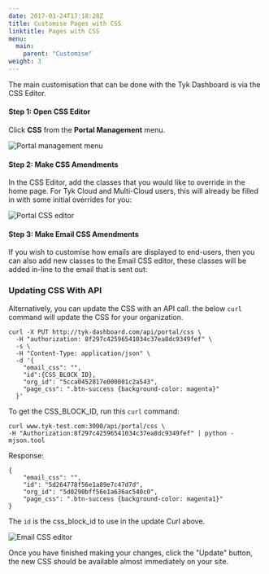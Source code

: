 ```yaml
---
date: 2017-03-24T17:18:28Z
title: Customise Pages with CSS
linktitle: Pages with CSS
menu:
  main:
    parent: "Customise"
weight: 3 
---
```


The main customisation that can be done with the Tyk Dashboard is via the CSS Editor.

#### Step 1: Open CSS Editor

Click **CSS** from the **Portal Management** menu.

![Portal management menu][1]

#### Step 2: Make CSS Amendments

In the CSS Editor, add the classes that you would like to override in the home page. For Tyk Cloud and Multi-Cloud users, this will already be filled in with some initial overrides for you:

![Portal CSS editor][2]

#### Step 3: Make Email CSS Amendments

If you wish to customise how emails are displayed to end-users, then you can also add new classes to the Email CSS editor, these classes will be added in-line to the email that is sent out:

### Updating CSS With API
Alternatively, you can update the CSS with an API call.  the below `curl` command will update the CSS for your organization.

```{.copyWrapper}
curl -X PUT http://tyk-dashboard.com/api/portal/css \
  -H "authorization: 8f297c42596541034c37ea8dc9349fef" \
  -s \
  -H "Content-Type: application/json" \
  -d '{
    "email_css": "",
    "id":{CSS_BLOCK_ID},
    "org_id": "5cca0452817e000001c2a543",
    "page_css": ".btn-success {background-color: magenta}"
  }'
```

To get the CSS_BLOCK_ID, run this `curl` command:

```{.copyWrapper}
curl www.tyk-test.com:3000/api/portal/css \
-H "Authorization:8f297c42596541034c37ea8dc9349fef" | python -mjson.tool
```
Response:
```{.copyWrapper}
{
    "email_css": "",
    "id": "5d264778f56e1a89e7c47d7d",
    "org_id": "5d0290bff56e1a636ac540c0",
    "page_css": ".btn-success {background-color: magenta1}"
}
```
The `id` is the css_block_id to use in the update Curl above.

![Email CSS editor][3]

Once you have finished making your changes, click the "Update" button, the new CSS should be available almost immediately on your site.

 [1]: /docs/img/dashboard/portal-management/portal_man_css.png
 [2]: /docs/img/dashboard/portal-management/portal_site_css.png
 [3]: /docs/img/dashboard/portal-management/portal_email_css.png